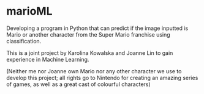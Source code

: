 # marioML
Developing a program in Python that can predict if the image inputted is Mario or another character from the Super Mario franchise using classification. 

This is a joint project by Karolina Kowalska and Joanne Lin to gain experience in Machine Learning.

(Neither me nor Joanne own Mario nor any other character we use to develop this project; all rights go to Nintendo for creating an amazing series of games, as well as a great cast of colourful characters)
